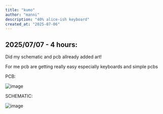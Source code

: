 ```yaml
---
title: "kumo"
author: "manni"
description: "40% alice-ish keyboard"
created_at: "2025-07-06"
---
```


## 2025/07/07 - 4 hours:
  Did my schematic and pcb allready added art!

  For me pcb are getting really easy especially keyboards and simple pcbs 

  PCB:

  ![image](https://github.com/user-attachments/assets/f8896ce4-ebd0-477d-a858-facecd3c6dac)


  SCHEMATIC:

  ![image](https://github.com/user-attachments/assets/50ef5089-98db-4e8f-aa76-a850451a58e8)
